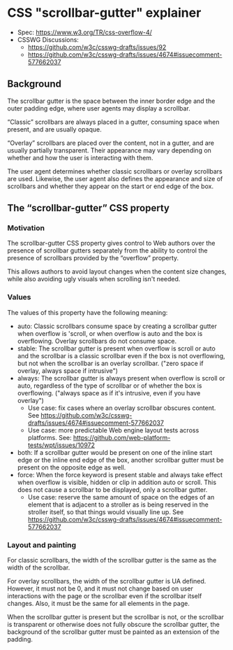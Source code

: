 # CSS "scrollbar-gutter" explainer

* Spec: https://www.w3.org/TR/css-overflow-4/
* CSSWG Discussions:
  * https://github.com/w3c/csswg-drafts/issues/92
  * https://github.com/w3c/csswg-drafts/issues/4674#issuecomment-577662037

## Background

The scrollbar gutter is the space between the inner border edge and the outer padding edge, where user agents may display a scrollbar.

“Classic” scrollbars are always placed in a gutter, consuming space when present, and are usually opaque.

“Overlay” scrollbars are placed over the content, not in a gutter, and are usually partially transparent. Their appearance may vary depending on whether and how the user is interacting with them.

The user agent determines whether classic scrollbars or overlay scrollbars are used. Likewise, the user agent also defines the appearance and size of scrollbars and whether they appear on the start or end edge of the box.

## The “scrollbar-gutter” CSS property

### Motivation

The scrollbar-gutter CSS property gives control to Web authors over the presence of scrollbar gutters separately from the ability to control the presence of scrollbars provided by the “overflow” property.

This allows authors to avoid layout changes when the content size changes, while also avoiding ugly visuals when scrolling isn't needed.

### Values

The values of this property have the following meaning:

* auto: Classic scrollbars consume space by creating a scrollbar gutter when overflow is 'scroll, or when overflow is auto and the box is overflowing. Overlay scrollbars do not consume space.
* stable: The scrollbar gutter is present when overflow is scroll or auto and the scrollbar is a classic scrollbar even if the box is not overflowing, but not when the scrollbar is an overlay scrollbar. ("zero space if overlay, always space if intrusive")
* always: The scrollbar gutter is always present when overflow is scroll or auto, regardless of the type of scrollbar or of whether the box is overflowing. ("always space as if it's intrusive, even if you have overlay")
  * Use case: fix cases where an overlay scrollbar obscures content. See https://github.com/w3c/csswg-drafts/issues/4674#issuecomment-577662037
  * Use case: more predictable Web engine layout tests across platforms. See: https://github.com/web-platform-tests/wpt/issues/10972
* both: If a scrollbar gutter would be present on one of the inline start edge or the inline end edge of the box, another scrollbar gutter must be present on the opposite edge as well.
* force: When the force keyword is present stable and always take effect when overflow is visible, hidden or clip in addition auto or scroll. This does not cause a scrollbar to be displayed, only a scrollbar gutter.
  * Use case: reserve the same amount of space on the edges of an element that is adjacent to a stroller as is being reserved in the stroller itself, so that things would visually line up. See https://github.com/w3c/csswg-drafts/issues/4674#issuecomment-577662037

### Layout and painting

For classic scrollbars, the width of the scrollbar gutter is the same as the width of the scrollbar.

For overlay scrollbars, the width of the scrollbar gutter is UA defined. However, it must not be 0, and it must not change based on user interactions with the page or the scrollbar even if the scrollbar itself changes. Also, it must be the same for all elements in the page.

When the scrollbar gutter is present but the scrollbar is not, or the scrollbar is transparent or otherwise does not fully obscure the scrollbar gutter, the background of the scrollbar gutter must be painted as an extension of the padding.
